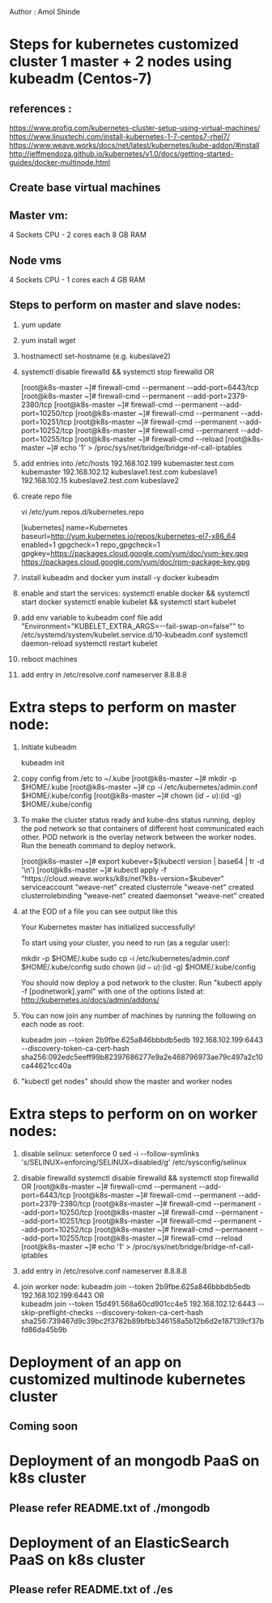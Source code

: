 Author : Amol Shinde

# Steps for kubernetes customized cluster 1 master + 2 nodes using kubeadm (Centos-7)

## references : 

https://www.profiq.com/kubernetes-cluster-setup-using-virtual-machines/
https://www.linuxtechi.com/install-kubernetes-1-7-centos7-rhel7/
https://www.weave.works/docs/net/latest/kubernetes/kube-addon/#install
http://jeffmendoza.github.io/kubernetes/v1.0/docs/getting-started-guides/docker-multinode.html

## Create base virtual machines

## Master vm:
	
  4 Sockets CPU - 2 cores each
  8 GB RAM

## Node vms 	

  4 Sockets CPU - 1 cores each
  4 GB RAM

## Steps to perform on master and slave nodes:

1. yum update
2. yum install wget
3. hostnamectl set-hostname <name> (e.g. kubeslave2)
4. systemctl disable firewalld && systemctl stop firewalld
	OR 

   [root@k8s-master ~]# firewall-cmd --permanent --add-port=6443/tcp
   [root@k8s-master ~]# firewall-cmd --permanent --add-port=2379-2380/tcp
   [root@k8s-master ~]# firewall-cmd --permanent --add-port=10250/tcp
   [root@k8s-master ~]# firewall-cmd --permanent --add-port=10251/tcp
   [root@k8s-master ~]# firewall-cmd --permanent --add-port=10252/tcp
   [root@k8s-master ~]# firewall-cmd --permanent --add-port=10255/tcp
   [root@k8s-master ~]# firewall-cmd --reload
   [root@k8s-master ~]# echo '1' > /proc/sys/net/bridge/bridge-nf-call-iptables

5. add entries into /etc/hosts
	192.168.102.199 kubemaster.test.com kubemaster
	192.168.102.12 kubeslave1.test.com kubeslave1
	192.168.102.15 kubeslave2.test.com kubeslave2

6. create repo file

	vi /etc/yum.repos.d/kubernetes.repo 

	[kubernetes] 
	name=Kubernetes 
	baseurl=http://yum.kubernetes.io/repos/kubernetes-el7-x86_64 
	enabled=1 
	gpgcheck=1 
	repo_gpgcheck=1 
	gpgkey=https://packages.cloud.google.com/yum/doc/yum-key.gpg https://packages.cloud.google.com/yum/doc/rpm-package-key.gpg

7. install kubeadm and docker
	yum install -y docker kubeadm 

8. enable and start the services:
	systemctl enable docker && systemctl start docker 
	systemctl enable kubelet && systemctl start kubelet


9. add env variable to kubeadm conf file
	add "Environment="KUBELET_EXTRA_ARGS=--fail-swap-on=false"" to /etc/systemd/system/kubelet.service.d/10-kubeadm.conf
	systemctl daemon-reload
	systemctl restart kubelet

10. reboot machines

11. add entry in /etc/resolve.conf
	nameserver 8.8.8.8

# Extra steps to perform on master node:

1. Initiate kubeadm 
	
	kubeadm init

2. copy config from /etc to ~/.kube
	[root@k8s-master ~]# mkdir -p $HOME/.kube
	[root@k8s-master ~]# cp -i /etc/kubernetes/admin.conf $HOME/.kube/config
	[root@k8s-master ~]# chown $(id -u):$(id -g) $HOME/.kube/config

3. To make the cluster status ready and kube-dns status running, deploy the pod network so that containers of different host communicated each other. POD network is the overlay network between the worker nodes. Run the beneath command to deploy network.

	[root@k8s-master ~]# export kubever=$(kubectl version | base64 | tr -d '\n')
	[root@k8s-master ~]# kubectl apply -f "https://cloud.weave.works/k8s/net?k8s-version=$kubever"
	serviceaccount "weave-net" created
	clusterrole "weave-net" created
	clusterrolebinding "weave-net" created
	daemonset "weave-net" created

4. at the EOD of a file you can see output like this

	Your Kubernetes master has initialized successfully!

	To start using your cluster, you need to run (as a regular user):

	  mkdir -p $HOME/.kube
	  sudo cp -i /etc/kubernetes/admin.conf $HOME/.kube/config
	  sudo chown $(id -u):$(id -g) $HOME/.kube/config

	You should now deploy a pod network to the cluster.
	Run "kubectl apply -f [podnetwork].yaml" with one of the options listed at:
	  http://kubernetes.io/docs/admin/addons/

5. You can now join any number of machines by running the following on each node
as root:

	  kubeadm join --token 2b9fbe.625a846bbbdb5edb 192.168.102.199:6443 --discovery-token-ca-cert-hash sha256:092edc5eeff99b82397686277e9a2e468796973ae79c497a2c10ca44621cc40a

6. "kubectl get nodes" should show the master and worker nodes

# Extra steps to perform on on worker nodes:

1. disable selinux:
	setenforce 0
	sed -i --follow-symlinks 's/SELINUX=enforcing/SELINUX=disabled/g' /etc/sysconfig/selinux

2. disable firewalld
	systemctl disable firewalld && systemctl stop firewalld
	OR
	[root@k8s-master ~]# firewall-cmd --permanent --add-port=6443/tcp
	[root@k8s-master ~]# firewall-cmd --permanent --add-port=2379-2380/tcp
	[root@k8s-master ~]# firewall-cmd --permanent --add-port=10250/tcp
	[root@k8s-master ~]# firewall-cmd --permanent --add-port=10251/tcp
	[root@k8s-master ~]# firewall-cmd --permanent --add-port=10252/tcp
	[root@k8s-master ~]# firewall-cmd --permanent --add-port=10255/tcp
	[root@k8s-master ~]# firewall-cmd --reload
	[root@k8s-master ~]# echo '1' > /proc/sys/net/bridge/bridge-nf-call-iptables

3. add entry in /etc/resolve.conf
	nameserver 8.8.8.8

4. join worker node:
	kubeadm join --token 2b9fbe.625a846bbbdb5edb 192.168.102.199:6443
	OR	
	kubeadm join --token 15d491.568a60cd901cc4e5 192.168.102.12:6443 --skip-preflight-checks --discovery-token-ca-cert-hash sha256:739467d9c39bc2f3782b89bfbb346158a5b12b6d2e187139cf37bfd86da45b9b 

# Deployment of an app on customized multinode kubernetes cluster

## Coming soon

# Deployment of an mongodb PaaS on k8s cluster

## Please refer README.txt of ./mongodb 

# Deployment of an ElasticSearch PaaS on k8s cluster

## Please refer README.txt of ./es
